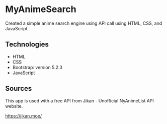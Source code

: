 # MyAnimeSearch

Created a simple anime search engine using API call using HTML, CSS, and JavaScript.

## Technologies

- HTML
- CSS
- Bootstrap: version 5.2.3
- JavaScript


## Sources

This app is used with a free API from Jikan - Unofficial NyAnimeList API website.

https://jikan.moe/